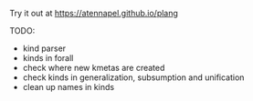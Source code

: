 Try it out at https://atennapel.github.io/plang

TODO:
- kind parser
- kinds in forall
- check where new kmetas are created
- check kinds in generalization, subsumption and unification
- clean up names in kinds
